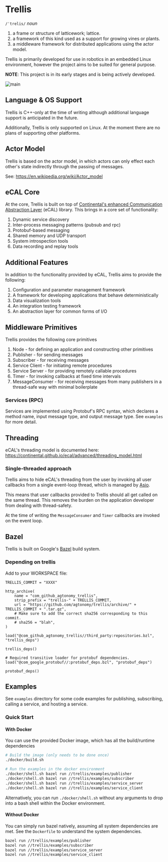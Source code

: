 # Trellis

`/ˈtrelis/`
_noun_

1. a frame or structure of latticework; lattice.
2. a framework of this kind used as a support for growing vines or plants.
3. a middleware framework for distributed applications using the actor model.

Trellis is primarily developed for use in robotics in an embedded Linux environment, however the project aims to be suited for general purpose.

**NOTE**: This project is in its early stages and is being actively developed.

![main](https://github.com/agtonomy/trellis/actions/workflows/main.yaml/badge.svg)

## Language & OS Support
Trellis is C++-only at the time of writing although additional language support is anticipated in the future.

Additionally, Trellis is only supported on Linux. At the moment there are no plans of supporting other platforms.

## Actor Model
Trellis is based on the actor model, in which actors can only effect each other's
state indirectly through the passing of messages.

See: https://en.wikipedia.org/wiki/Actor_model

## eCAL Core
At the core, Trellis is built on top of [Continental's enhanced Communication Abstraction Layer](https://github.com/continental/ecal) (eCAL) library. This brings in a core set of functionality:

1. Dynamic service discovery
1. Inter-process messaging patterns (pubsub and rpc)
1. Protobuf-based messaging
1. Shared memory and UDP transport
1. System introspection tools
1. Data recording and replay tools

## Additional Features
In addition to the functionality provided by eCAL, Trellis aims to provide
the following:

1. Configuration and parameter management framework
1. A framework for developing applications that behave deterministically
1. Data visualization tools
1. An integration testing framework
1. An abstraction layer for common forms of I/O

## Middleware Primitives
Trellis provides the following core primitives

1. Node - for defining an application and constructing other primitives
1. Publisher - for sending messages
1. Subscriber - for receiving messages
1. Service Client - for initiating remote procedures
1. Service Server - for providing remotely callable procedures
1. Timer - for invoking callbacks at fixed time intervals
1. MessageConsumer - for receiving messages from many publishers in a thread-safe way with minimal boilerplate

### Services (RPC)
Services are implemented using Protobuf's RPC syntax, which declares a method
name, input message type, and output message type. See `examples` for more detail.

## Threading
eCAL's threading model is documented here: https://continental.github.io/ecal/advanced/threading_model.html

### Single-threaded approach
Trellis aims to hide eCAL's threading from the user by invoking all user callbacks from a single event-loop thread, which is managed by [Asio](https://think-async.com/Asio/).

This means that user callbacks provided to Trellis should all get called on the
same thread. This removes the burden on the application developer from dealing
with thread-safety.

At the time of writing the `MessageConsumer` and `Timer` callbacks are invoked
on the event loop.

## Bazel
Trellis is built on Google's [Bazel](https://bazel.build/) build system.

### Depending on trellis

Add to your WORKSPACE file:

```
TRELLIS_COMMIT = "XXXX"

http_archive(
    name = "com_github_agtonomy_trellis",
    strip_prefix = "trellis-" + TRELLIS_COMMIT,
    url = "https://github.com/agtonomy/trellis/archive/" + TRELLIS_COMMIT + ".tar.gz",
    # Make sure to add the correct sha256 corresponding to this commit.
    # sha256 = "blah",
)

load("@com_github_agtonomy_trellis//third_party:repositories.bzl", "trellis_deps")

trellis_deps()

# Required transitive loader for protobuf dependencies.
load("@com_google_protobuf//:protobuf_deps.bzl", "protobuf_deps")

protobuf_deps()
```

## Examples
See `examples` directory for some code examples for publishing, subscribing, calling
a service, and hosting a service.

### Quick Start

#### With Docker
You can use the provided Docker image, which has all the build/runtime dependencies
```bash
# Build the image (only needs to be done once)
./docker/build.sh

# Run the examples in the docker environment
./docker/shell.sh bazel run //trellis/examples/publisher
./docker/shell.sh bazel run //trellis/examples/subscriber
./docker/shell.sh bazel run //trellis/examples/service_server
./docker/shell.sh bazel run //trellis/examples/service_client
```

Alternatively, you can run `./docker/shell.sh` without any arguments to drop into a bash shell within the Docker environment.

#### Without Docker
You can simply run bazel natively, assuming all system dependencies are met. See the `Dockerfile` to understand the system dependencies.
```bash
bazel run //trellis/examples/publisher
bazel run //trellis/examples/subscriber
bazel run //trellis/examples/service_server
bazel run //trellis/examples/service_client
```
